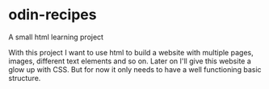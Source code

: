 # odin-recipes
A small html learning project 

With this project I want to use html to build a website with multiple pages, images, different text elements and so on.
Later on I'll give this website a glow up with CSS. But for now it only needs to have a well functioning basic structure.